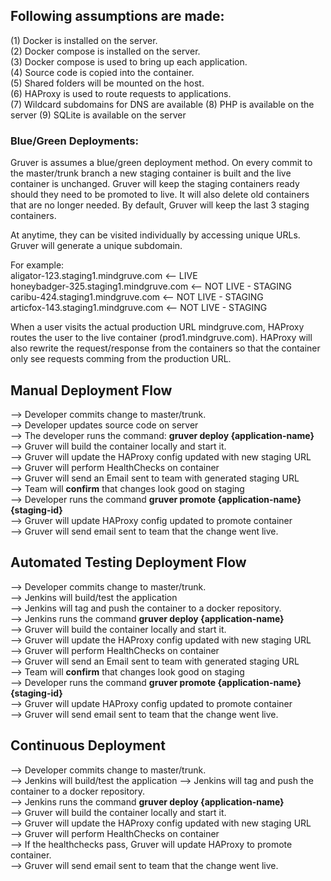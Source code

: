 ## Following assumptions are made:

(1) Docker is installed on the server.   
(2) Docker compose is installed on the server.   
(3) Docker compose is used to bring up each application.  
(4) Source code is copied into the container.  
(5) Shared folders will be mounted on the host.  
(6) HAProxy is used to route requests to applications.   
(7) Wildcard subdomains for DNS are available
(8) PHP is available on the server
(9) SQLite is available on the server

### Blue/Green Deployments:   
Gruver is assumes a blue/green deployment method.  On every commit to the master/trunk branch a new staging container is built and the live container is unchanged.  Gruver will keep the staging containers ready should they need to be promoted to live.  It will also delete old containers that are no longer needed.  By default, Gruver will keep the last 3 staging containers.

At anytime, they can be visited individually by accessing unique URLs.  Gruver will generate a unique subdomain.

For example:    
aligator-123.staging1.mindgruve.com   <-- LIVE   
honeybadger-325.staging1.mindgruve.com   <-- NOT LIVE - STAGING   
caribu-424.staging1.mindgruve.com  <-- NOT LIVE - STAGING   
articfox-143.staging1.mindgruve.com  <-- NOT LIVE - STAGING 

When a user visits the actual production URL mindgruve.com, HAProxy routes the user to the live container (prod1.mindgruve.com).  HAProxy will also rewrite the request/response from the containers so that the container only see requests comming from the production URL.

## Manual Deployment Flow
--> Developer commits change to master/trunk.   
--> Developer updates source code on server  
--> The developer runs the command:  **gruver deploy {application-name}**  
--> Gruver will build the container locally and start it.     
--> Gruver will update the HAProxy config updated with new staging URL      
--> Gruver will perform HealthChecks on container   
--> Gruver will send an Email sent to team with generated staging URL   
--> Team will **confirm** that changes look good on staging  
--> Developer runs the command **gruver promote {application-name} {staging-id}**  
--> Gruver will update HAProxy config updated to promote container   
--> Gruver will send email sent to team that the change went live.   

## Automated Testing Deployment Flow
--> Developer commits change to master/trunk.  
--> Jenkins will build/test the application   
--> Jenkins will tag and push the container to a docker repository.   
--> Jenkins runs the command **gruver deploy {application-name}**  
--> Gruver will build the container locally and start it.     
--> Gruver will update the HAProxy config updated with new staging URL      
--> Gruver will perform HealthChecks on container   
--> Gruver will send an Email sent to team with generated staging URL   
--> Team will **confirm** that changes look good on staging  
--> Developer runs the command **gruver promote {application-name} {staging-id}**  
--> Gruver will update HAProxy config updated to promote container   
--> Gruver will send email sent to team that the change went live.   

## Continuous Deployment
--> Developer commits change to master/trunk.  
--> Jenkins will build/test the application
--> Jenkins will tag and push the container to a docker repository.   
--> Jenkins runs the command **gruver deploy {application-name}**  
--> Gruver will build the container locally and start it.     
--> Gruver will update the HAProxy config updated with new staging URL      
--> Gruver will perform HealthChecks on container   
--> If the healthchecks pass, Gruver will update HAProxy to promote container.   
--> Gruver will send email sent to team that the change went live.   
